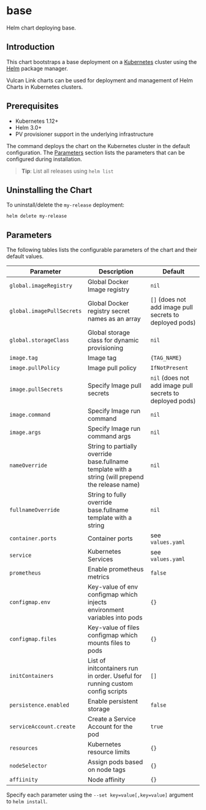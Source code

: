 # base
Helm chart deploying base.

## Introduction

This chart bootstraps a base deployment on a [Kubernetes](http://kubernetes.io) cluster using the [Helm](https://helm.sh) package manager.

Vulcan Link charts can be used for deployment and management of Helm Charts in Kubernetes clusters.

## Prerequisites

- Kubernetes 1.12+
- Helm 3.0+
- PV provisioner support in the underlying infrastructure

The command deploys the chart on the Kubernetes cluster in the default configuration. The [Parameters](#parameters) section lists the parameters that can be configured during installation.

> **Tip**: List all releases using `helm list`

## Uninstalling the Chart

To uninstall/delete the `my-release` deployment:

```console
helm delete my-release
```

## Parameters

The following tables lists the configurable parameters of the chart and their default values.

|                   Parameter                   |                                                                                Description                         |                            Default                            |
|-----------------------------------------------|--------------------------------------------------------------------------------------------------------------------|---------------------------------------------------------------|
| `global.imageRegistry`                        | Global Docker Image registry                                                                                       | `nil`                                                         |
| `global.imagePullSecrets`                     | Global Docker registry secret names as an array                                                                    | `[]` (does not add image pull secrets to deployed pods)       |
| `global.storageClass`                         | Global storage class for dynamic provisioning                                                                      | `nil`                                                         |
| `image.tag`                                   | Image tag                                                                                                          | `{TAG_NAME}`                                                  |
| `image.pullPolicy`                            | Image pull policy                                                                                                  | `IfNotPresent`                                                |
| `image.pullSecrets`                           | Specify Image pull secrets                                                                                         | `nil` (does not add image pull secrets to deployed pods)      |
| `image.command`                               | Specify Image run command                                                                                          | `nil`                                                    |
| `image.args`                                  | Specify Image run command args                                                                                     | `nil` |                                                      |
| `nameOverride`                                | String to partially override base.fullname template with a string (will prepend the release name)         | `nil`                                                         |
| `fullnameOverride`                            | String to fully override base.fullname template with a string   | `nil`       |
| `container.ports`                             | Container ports  | see `values.yaml` |
| `service`                                     | Kubernetes Services  | see `values.yaml` |
| `prometheus`                                  | Enable prometheus metrics  | `false` |
| `configmap.env`                               | Key-value of env configmap which injects environment variables into pods | `{}` |
| `configmap.files`                             | Key-value of files configmap which mounts files to pods |  `{}` |
| `initContainers`                              | List of initcontainers run in order. Useful for running custom config scripts | `[]` |
| `persistence.enabled`                         | Enable persistent storage | `false` |
| `serviceAccount.create`                       | Create a Service Account for the pod | `true` |
| `resources`                                   | Kubernetes resource limits | `{}` |
| `nodeSelector`                                | Assign pods based on node tags | `{}` |
| `affiinity`                                   | Node affinity | `{}` |

Specify each parameter using the `--set key=value[,key=value]` argument to `helm install`.